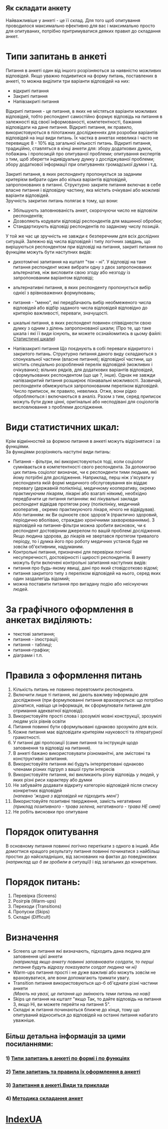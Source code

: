  ## Як складати анкету

Найважливіше у анкеті - це її склад. Для того щоб опитування проводилося максимально ефективно для вас і максимально просто для опитуваних, потрібно притримуватися деяких правил до складання анкет.

# Типи запитань в анкеті
Питання в анкеті один від іншого розрізняються за наявністю можливих відповідей. Якщо уважно подивитися на форму питань, поставлених в анкеті, то можна виділити три варіанти відповідей на них:
* відкриті питання
* Закриті питання
* Напівзакриті питання  
  
Відкриті питання - це питання, в яких не містяться варіанти можливих відповідей, тобто респондент самостійно формує відповідь на питання в залежності від своєї інформованості, компетентності, бажання відповідати на дане питання. Відкриті питання, як правило, використовуються в пілотажних дослідженнях для розробки варіантів відповідей на інші види питань. Їх частка в анкетах невелика і часто не перевищує 8 - 10% від загальної кількості питань.
Відкриті питання, традиційно, ставляться в кінці анкети для: збору додаткових думок, побажань і пропозицій про опитуваної проблеми; опитування експертів з тим, щоб зберегти індивідуальну думку з досліджуваної проблеми; збору додаткової інформації при опитуваннях громадської думки і т.д.  
  
Закриті питання, в яких респонденту пропонується за заданим критерієм вибрати один або кілька варіантів відповідей, запропонованих в питанні. Структурно закрите питання включає в себе власне питання і відповідну частину, яка містить очікувані або можливі варіанти відповідей.  
Зручність закритих питань полягає в тому, що вони:
* Збільшують заповнюваність анкет, скорочуючи число не відповіли респондентів;
* Дозволяють кодувати відповіді респондентів для машинної обробки;
* Стандартизують відповіді респондентів по заданому числу позицій.
  
У той же час це зручність не завжди є безперечним для всіх дослідних ситуацій.
Залежно від числа відповідей і типу логічних завдань, що вирішуються респондентом при відповіді на питання, закриті питання по функціям можуть бути наступних видів:  
* дихотомічні запитання на кшталт "так - ні". У відповіді на таке питання респондент може вибрати одну з двох запропонованих альтернатив, ніж висловити свою згоду або незгоду із запропонованим варіантом відповіді;
* альтернативні питання, в яких респонденту пропонується вибір однієї з врівноважених формулювань;
* питання - "меню", які передбачають вибір необмеженого числа відповідей або відбір заданого числа відповідей відповідно до критерію важливості, переваги, значущості.  
* шкальні питання, в яких респондент повинен співвіднести свою думку з одним з ділень запропонованої шкали; (Про те, що таке шкала і які її види існують, ви можете осзнайомитись в цьому файлі: [Статистичні шкали](https://github.com/ip-85/System-Dynamics/blob/master/Theory/Ua/Scales.md))

* Напівзакриті питання
Що поєднують в собі переваги відкритого і закритого питань. Структурно питання даного виду складаються з спонукальної частини (власне питання); відповідної частини, що містить спеціально розроблений перелік відповідей (можливих і очікуваних); вільних рядків, для додаткових варіантів відповідей, сформульованих респондентом (що ще ?, інше).
Однак не завжди напівзакритий питання розширює пізнавальні можливості. Зазвичай, респонденти обмежуються запропонованим переліком відповідей. Число приписок, як правило, невелика. Отже, вони рідко обробляються і включаються в аналіз. Разом з тим, серед приписок можуть бути дуже цінні, оригінальні або несподівані для соціологів висловлювання з проблеми дослідження.

# Види статистичних шкал:
    
Крім відмінностей за формою питання в анкеті можуть відрізнятися і за функціями.  
За функціями розрізняють наступні види питань:
* Питання - фільтри, які використовуються тоді, коли соціолог сумнівається в компетентності свого респондента. За допомогою цих питань соціолог визначає, чи є респонденти тими людьми, які йому потрібні для дослідження.
Наприклад, перш ніж з'ясувати у респондента якій формі медичного обслуговування він віддає перевагу (державній поліклініці, медичному кооперативу, окремо практикуючим лікарям, лікарні або взагалі ніяким), необхідно передбачити це питання питанням: які лікувальні заклади респондент відвідав протягом року (поліклініку, медичний кооператив , окремо практикуючого лікаря, нічого не відвідував). Або питанням: як Ви оцінюєте своє здоров'я (практично здоровий, періодично вболіваю, страждаю хронічними захворюваннями). З відповідей на питання-фільтри можна зробити висновок, чи є респондент достовірним джерелом по вашій проблемі дослідження.
Якщо людина здорова, до лікарів не звертався протягом тривалого періоду, то і думка його про роботу медичних установ буде не зовсім об'єктивним, надуманим.
* Контрольні питання, призначені для перевірки логічної несуперечності, достовірності і щирості респондентів. В анкету можуть бути включені контрольні запитання наступних видів:
* питання про будь-якому явищі, дані про який стовідсотково відомі;
* питання закритого типу з переліком відповідей на нього, серед яких один заздалегідь відомий;
* можна поставити питання про вигадану подію або неіснуючих людей.
# За графічного оформлення в анкетах виділяють:
* текстові запитання;
* питання - ілюстрації;
* питання - таблиці;
* питання-графіки;
* діаграми і т.п.

# Правила з оформлення питань

1. Кількість питань не повинно перевтомити респондента.
2. Включити лише ті питання, які дають важливу інформацію для дослідження (при формулюванні питання враховуються: що потрібно дізнатися, навіщо ця інформація, як сформулювати питання для отримання адекватної відповіді).
3. Використовуйте прості слова і зрозумілі мовні конструкції, зрозумілі людям усіх рівнів освіти
4. Питання повинні бути сформульовані однаково зрозуміло для всіх.
5. Кожне питання має відповідати критеріям науковості та літературної грамотності.
6. У питанні дві пропозиції (саме питання та інструкція щодо заповнення та відповіді на питання).
7. В анкеті бажано використовувати різноманітні, але змістовні та конструктивні запитання.
8. Використовуйте питання які будуть інтерпретовані однаково членами різних підгруп з вашої групи інтересів
9. Використовуйте питання, які викликають різну відповідь у людей, у яких різні риси характеру або думки
10. Не забувайте додавати відкриту категорію відповідей після списку конкретних відповідей  
*(напевно 'жодна з відповідей не підходить мені')*
11. Використовуйте позитивні твердження, замість негативних  
*(приклад позитивного - трава зелена, негативного - трава НЕ синя)*
12. Не робіть висновки про опитуване

 # Порядок опитування

В основному питання повинні логічно перетікати з одного в інший. Аби домогтися кращого результату
питання повинні починатися з найбільш простих до найскладніших, від заснованих на фактах до поведінкових *(наприклад що б ви зробили в ситуації)* і від загальних до конкретних.

 # Порядок питань:
1. Перевірка (Screens)
2. Розігрів (Warm-ups)
3. Переходи (Transitions)
4. Пропуски (Skips)
5. Складні (Difficult)

 # Визначення
 * Screens це питання які визначають, підходить дана людина для заповнення цієї анкети  
*(наприклад якщо анкету повинні заповнювати солдати, то перші питання будуть відразу показувати солдат людина чи ні)*
 * Warm-ups питання прості і не дуже важливі або можуть зовсім не враховуватися, але вони допомагають тримати увагу.
 * Transition питання використовуються що-б об'єднати різні частини анкети   
 *(Mають на увазі, це питання що змінюють теми питань на нові)*
 * Skips це питання на кшталт "якщо Так, то дайте відповідь на питання 3, якщо Ні, ви можете перейти на питання 5".
 * Складні ж питання починаються ближче
до кінця, тому що опитуваний відноситься до відповідей на останні питання набагато уважніше.

## Більш детальна інформація за цими посиланнями:
### 1) [Типи запитань в анкеті по формі і по функціях](https://studopedia.su/1_11881_tipi-voprosov-v-ankete-po-forme-i-po-funktsiyam.html)
### 2) [Типи запитань та правила їх оформлення в анкеті](https://studfile.net/preview/5274863/page:2/)
### 3) [Запитання в анкеті.Види та приклади](https://blog.anketolog.ru/2014/09/voprosy-dlja-ankety-vidy-i-primery/) 
### 4) [Методика складання анкет](https://works.doklad.ru/view/aOnMLlF-Khw.html)

# [IndexUA](https://github.com/ip-85/System-Dynamics/blob/master/Theory/IndexUA.md)
